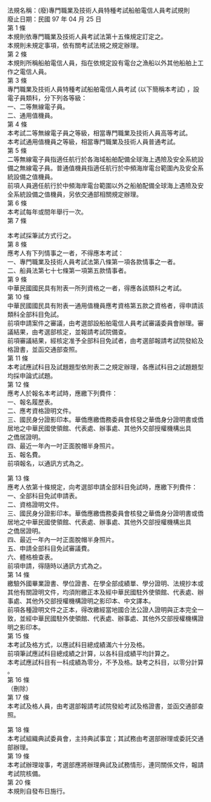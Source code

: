 法規名稱：(廢)專門職業及技術人員特種考試船舶電信人員考試規則  
廢止日期：民國 97 年 04 月 25 日  
第 1 條  
本規則依專門職業及技術人員考試法第十五條規定訂定之。  
本規則未規定事項，依有關考試法規之規定辦理。  
第 2 條  
本規則所稱船舶電信人員，指在依規定設有電台之漁船以外其他船舶上工  
作之電信人員。  
第 3 條  
專門職業及技術人員特種考試船舶電信人員考試 (以下簡稱本考試) ，設  
電子員類科，分下列各等級：  
一、二等無線電子員。  
二、通用值機員。  
第 4 條  
本考試二等無線電子員之等級，相當專門職業及技術人員高等考試。  
本考試通用值機員之等級，相當專門職業及技術人員普通考試。  
第 5 條  
二等無線電子員指適任航行於各海域船舶配備全球海上遇險及安全系統設  
備之無線電子員。普通值機員指適任航行於中頻海岸電台範圍內及安全系  
統設備之值機員。  
前項人員適任航行於中頻海岸電台範圍以外之船舶配備全球海上遇險及安  
全系統設備之值機員，另依交通部相關規定辦理。  
第 6 條  
本考試每年或間年舉行一次。  
第 7 條  


本考試採筆試方式行之。  
第 8 條  
應考人有下列情事之一者，不得應本考試：  
一、專門職業及技術人員考試法第八條第一項各款情事之一者。  
二、船員法第七十七條第一項第五款情事者。  
第 9 條  
中華民國國民具有附表一所列資格之一者，得應各該類科之考試。  
第 10 條  
中華民國國民具有附表一通用值機員應考資格第五款之資格者，得申請該  
類科全部科目免試。  
前項申請案件之審議，由考選部設船舶電信人員考試審議委員會辦理。審  
議結果，由考選部核定，並報請考試院備查。  
前項審議結果，經核定准予全部科目免試者，由考選部報請考試院發給及  
格證書，並函交通部查照。  
第 11 條  
本考試應試科目及試題題型依附表二之規定辦理，各應試科目之試題題型  
均採申論式試題。  
第 12 條  
應考人於報名本考試時，應繳下列費件：  
一、報名履歷表。  
二、應考資格證明文件。  
三、國民身分證影印本。華僑應繳僑務委員會核發之華僑身分證明書或僑  
居地之中華民國使領館、代表處、辦事處、其他外交部授權機構出具  
之僑居證明。  
四、最近一年內一吋正面脫帽半身照片。  
五、報名費。  
前項報名，以通訊方式為之。  


第 13 條  
應考人依第十條規定，向考選部申請全部科目免試時，應繳下列費件：  
一、全部科目免試申請表。  
二、資格證明文件。  
三、國民身分證影印本。華僑應繳僑務委員會核發之華僑身分證明書或僑  
居地之中華民國使領館、代表處、辦事處、其他外交部授權機構出具  
之僑居證明。  
四、最近一年內一吋正面脫帽半身照片。  
五、申請全部科目免試審議費。  
六、體格檢查表。  
前項申請，得隨時以通訊方式為之。  
第 14 條  
繳驗外國畢業證書、學位證書、在學全部成績單、學分證明、法規抄本或  
其他有關證明文件，均須附繳正本及經中華民國駐外使領館、代表處、辦  
事處、其他外交部授權機構證明之影印本、中文譯本。  
前項各種證明文件之正本，得改繳經當地國合法公證人證明與正本完全一  
致，並經中華民國駐外使領館、代表處、辦事處、其他外交部授權機構證  
明之影印本。  
第 15 條  
本考試及格方式，以應試科目總成績滿六十分及格。  
前項筆試應試科目總成績之計算，以各科目成績平均計算之。  
本考試應試科目有一科成績為零分，不予及格。缺考之科目，以零分計算  
。  
第 16 條  
（刪除）  
第 17 條  
本考試及格人員，由考選部報請考試院發給考試及格證書，並函交通部查  
照。  


第 18 條  
本考試組織典試委員會，主持典試事宜；其試務由考選部辦理或委託交通  
部辦理。  
第 19 條  
本考試辦理竣事，考選部應將辦理典試及試務情形，連同關係文件，報請  
考試院核備。  
第 20 條  
本規則自發布日施行。  


